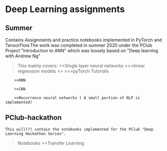 # Deep Learning assignments

## Summer
Contains Assignments and practice notebooks implemented in PyTorch and TensorFlow.The work was completed in summer 2020 under the PClub Project "Introduction to ANN" which was loosely based on "Deep learning with Andrew Ng"
>This mainly covers:
        >>Single layer neural networks
            >>>linear regression models
        >>
            >>>pyTorch Tutorials
>
        >>DNN 
>
        >>CNN
>
        >>Recurrence neural networks ( A small portion of NLP is implemented)
    

## PClub-hackathon
    This will(?) contain the notebooks implemented for the PClub "Deep Learning Hackathon Series".
> Notebooks
    >>Transfer Learning